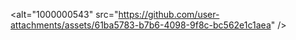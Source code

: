 <alt="1000000543" src="https://github.com/user-attachments/assets/61ba5783-b7b6-4098-9f8c-bc562e1c1aea" />
